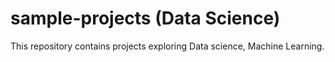 # sample-projects (Data Science)
This repository contains projects exploring Data science, Machine Learning.
